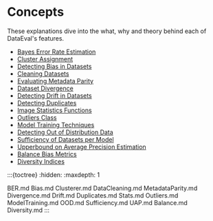 Concepts
========

These explanations dive into the what, why and theory behind each of DataEval's features.

- [Bayes Error Rate Estimation](BER.md)
- [Cluster Assignment](Clusterer.md)
- [Detecting Bias in Datasets](Bias.md)
- [Cleaning Datasets](DataCleaning.md)
- [Evaluating Metadata Parity](MetadataParity.md)
- [Dataset Divergence](Divergence.md)
- [Detecting Drift in Datasets](Drift.md)
- [Detecting Duplicates](Duplicates.md)
- [Image Statistics Functions](Stats.md)
- [Outliers Class](Outliers.md)
- [Model Training Techniques](ModelTraining.md)
- [Detecting Out of Distribution Data](OOD.md)
- [Sufficiency of Datasets per Model](Sufficiency.md)
- [Upperbound on Average Precision Estimation](UAP.md)
- [Balance Bias Metrics](Balance.md)
- [Diversity Indices](Diversity.md)


:::{toctree}
:hidden:
:maxdepth: 1

BER.md
Bias.md
Clusterer.md
DataCleaning.md
MetadataParity.md
Divergence.md
Drift.md
Duplicates.md
Stats.md
Outliers.md
ModelTraining.md
OOD.md
Sufficiency.md
UAP.md
Balance.md
Diversity.md
:::